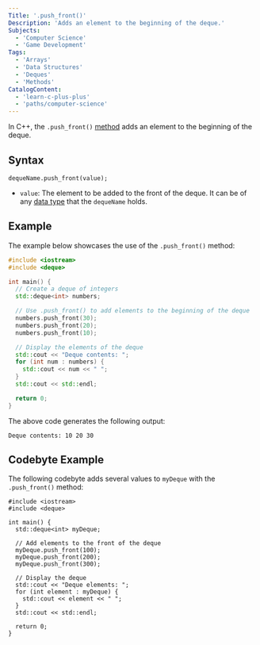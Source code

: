 ```yaml
---
Title: '.push_front()'
Description: 'Adds an element to the beginning of the deque.'
Subjects:
  - 'Computer Science'
  - 'Game Development'
Tags:
  - 'Arrays'
  - 'Data Structures'
  - 'Deques'
  - 'Methods'
CatalogContent:
  - 'learn-c-plus-plus'
  - 'paths/computer-science'
---
```


In C++, the `.push_front()` [method](https://www.codecademy.com/resources/docs/cpp/methods) adds an element to the beginning of the deque.

## Syntax

```pseudo
dequeName.push_front(value);
```

- `value`: The element to be added to the front of the deque. It can be of any [data type](https://www.codecademy.com/resources/docs/cpp/data-types) that the `dequeName` holds.

## Example

The example below showcases the use of the `.push_front()` method:

```cpp
#include <iostream>
#include <deque>

int main() {
  // Create a deque of integers
  std::deque<int> numbers;

  // Use .push_front() to add elements to the beginning of the deque
  numbers.push_front(30);
  numbers.push_front(20);
  numbers.push_front(10);

  // Display the elements of the deque
  std::cout << "Deque contents: ";
  for (int num : numbers) {
    std::cout << num << " ";
  }
  std::cout << std::endl;

  return 0;
}
```

The above code generates the following output:

```shell
Deque contents: 10 20 30
```

## Codebyte Example

The following codebyte adds several values to `myDeque` with the `.push_front()` method:

```codebyte/cpp
#include <iostream>
#include <deque>

int main() {
  std::deque<int> myDeque;

  // Add elements to the front of the deque
  myDeque.push_front(100);
  myDeque.push_front(200);
  myDeque.push_front(300);

  // Display the deque
  std::cout << "Deque elements: ";
  for (int element : myDeque) {
    std::cout << element << " ";
  }
  std::cout << std::endl;

  return 0;
}
```
